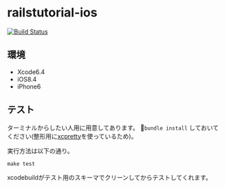 # railstutorial-ios
[![Build Status](https://travis-ci.org/pepabo/railstutorial-ios.svg?branch=development)](https://travis-ci.org/pepabo/railstutorial-ios)

## 環境
- Xcode6.4
- iOS8.4
- iPhone6

## テスト
ターミナルからしたい人用に用意してあります。
`bundle install` しておいてください(整形用に[xcpretty](https://github.com/supermarin/xcpretty)を使っているため)。

実行方法は以下の通り。
```
make test
```
xcodebuildがテスト用のスキーマでクリーンしてからテストしてくれます。
